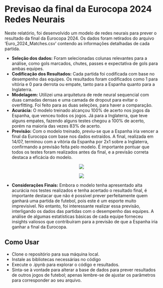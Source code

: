 # Previsao da final da Eurocopa 2024 Redes Neurais
Neste relatório, foi desenvolvido um modelo de redes neurais para prever o resultado da final da Eurocopa 2024. Os dados foram retirados do arquivo ‘Euro_2024_Matches.csv’ contendo as informações detalhadas de cada partida.

- **Seleção dos dados:**
Foram selecionadas colunas relevantes para a análise, como gols marcados, chutes, passes e expectativa de gols para ambas equipes.
- **Codificação dos Resultados:**
Cada partida foi codificada com base no desempenho das equipes. Os resultados foram codificados como 1 para vitória e 0 para derrota ou empate, tanto para a Espanha quanto para a Inglaterra.
- **Modelagem:**
Utilizei uma arquitetura de rede neural sequencial com duas camadas densas e uma camada de dropout para evitar o overfitting. Foi feito para as duas seleções, para haver a comparação.
- **Acurácia:**
O modelo treinado alcançou 100% de acerto nos jogos da Espanha, que venceu todos os jogos. Já para a Inglaterra, que teve alguns empates, fazendo alguns testes chegou a 100% de acerto, porém na maioria das vezes 83% de acerto.
- **Previsão:**
Com o modelo treinado, previu-se que a Espanha iria vencer a final da Eurocopa com base nos dados extraídos. A final, realizada em 14/07, terminou com a vitória da Espanha por 2x1 sobre a Inglaterra, confirmando a previsão feita pelo modelo. É importante pontuar que todos os testes foram realizados antes da final, e a previsão correta destaca a eficácia do modelo.

<p align="center">
  <img src="https://github.com/user-attachments/assets/6630b450-c5f7-4003-8ca5-92c21c07215c">
</p>

<p align="center">
  <img src="https://github.com/user-attachments/assets/46d7fb66-fd99-402a-b931-6e8448b4bcf6">
</p>

- **Considerações Finais:**
Embora o modelo tenha apresentado alta acurácia nos testes realizados e tenha acertado o resultado final, é importante destacar que não é possível prever perfeitamente quem ganhará uma partida de futebol, pois este é um esporte muito imprevisível. 
No entanto, foi interessante realizar essa previsão, interligando os dados das partidas com o desempenho das equipes. A análise de algumas estatísticas básicas de cada equipe forneceu insights valiosos que contribuíram para a previsão de que a Espanha iria ganhar a final da Eurocopa.

## Como Usar
 - Clone o repositório para sua máquina local.
 - Instale as bibliotecas necessárias no código
 - Execute o .ipynb para explorar o código e resultados.
 - Sinta-se à vontade para alterar a base de dados para prever resultados de outros jogos de futebol; apenas lembre-se de ajustar os parâmetros para corresponder ao seu arquivo.
